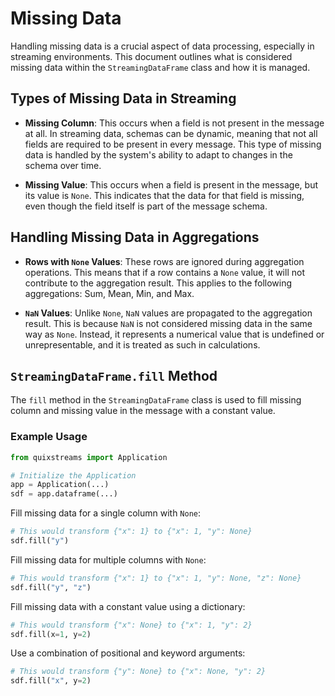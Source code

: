 # Missing Data

Handling missing data is a crucial aspect of data processing, especially in streaming environments. This document outlines what is considered missing data within the `StreamingDataFrame` class and how it is managed.

## Types of Missing Data in Streaming

- **Missing Column**: This occurs when a field is not present in the message at all. In streaming data, schemas can be dynamic, meaning that not all fields are required to be present in every message. This type of missing data is handled by the system's ability to adapt to changes in the schema over time.

- **Missing Value**: This occurs when a field is present in the message, but its value is `None`. This indicates that the data for that field is missing, even though the field itself is part of the message schema.

## Handling Missing Data in Aggregations

- **Rows with `None` Values**: These rows are ignored during aggregation operations. This means that if a row contains a `None` value, it will not contribute to the aggregation result. This applies to the following aggregations: Sum, Mean, Min, and Max.

- **`NaN` Values**: Unlike `None`, `NaN` values are propagated to the aggregation result. This is because `NaN` is not considered missing data in the same way as `None`. Instead, it represents a numerical value that is undefined or unrepresentable, and it is treated as such in calculations.

## `StreamingDataFrame.fill` Method

The `fill` method in the `StreamingDataFrame` class is used to fill missing column and missing value in the message with a constant value.

### Example Usage

```python
from quixstreams import Application

# Initialize the Application
app = Application(...)
sdf = app.dataframe(...)
```

Fill missing data for a single column with `None`:
```python
# This would transform {"x": 1} to {"x": 1, "y": None}
sdf.fill("y")
```

Fill missing data for multiple columns with `None`:
```python
# This would transform {"x": 1} to {"x": 1, "y": None, "z": None}
sdf.fill("y", "z")
```

Fill missing data with a constant value using a dictionary:
```python
# This would transform {"x": None} to {"x": 1, "y": 2}
sdf.fill(x=1, y=2)
```

Use a combination of positional and keyword arguments:
```python
# This would transform {"y": None} to {"x": None, "y": 2}
sdf.fill("x", y=2)
```
